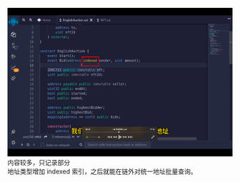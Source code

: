 <img src='./img/2022-06-17-11-24-32.png' height=333px></img>      
内容较多，只记录部分    
地址类型增加 indexed 索引，之后就能在链外对统一地址批量查询。  
